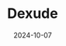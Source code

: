---  
layout: startup_page  
title: "Dexude"  
id: "dexude.com"  
permalink: "/dexudedexude.com10072024/"  
website: "https://dexude.com/"  
funding_round: "Grant"  
funding_amount: "$60K"  
investors: "Business Finland"  
about: "Dexude is an AI-powered ed-tech platform that provides expert-led, live learning experiences through a community-driven approach. It aims to democratize access to quality education, empowering learners globally via mobile devices. The platform connects users with influential experts and thought leaders."  
markets: "EdTech, AI"  
hq: "Lekki, Lagos, Nigeria"  
founded_year: "2022"  
linkedin: "https://www.linkedin.com/company/dexudetech"  
twitter: "https://twitter.com/dexudetech"  
instagram: ""  
facebook: "https://www.facebook.com/dexudetech"  
crunchbase: ""  
pitchbook: "https://pitchbook.com/profiles/company/596032-84"  

date_display: "07-Oct-2024"  
date: "2024-10-07"

# SEO Optimization  
meta_title: "Dexude - Grant Funding ($60K)"  
meta_description: "Dexude, Dexude is an AI-powered ed-tech platform that provides expert-led, live learning experiences through a community-driven approach. It aims to democrati..."  
meta_keywords: "Dexude, EdTech, AI, Grant funding"  
canonical_url: "https://startup.projectstartups.com/dexudedexude.com10072024/"  
---